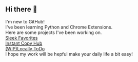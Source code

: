 ## Hi there 👋

I'm new to GitHub!  
I've been learning Python and Chrome Extensions.  
Here are some projects I've been working on.  
[Sleek Favorites](https://github.com/Yohey-mk/SleekFavorites)  
[Instant Copy Hub](https://github.com/Yohey-mk/InstantCopyHub)  
[(WIP)Locally ToDo](https://github.com/Yohey-mk/Locally_ToDo)  
I hope my work will be hepful make your daily life a bit easy!  

<!--
**Yohey-mk/Yohey-mk** is a ✨ _special_ ✨ repository because its `README.md` (this file) appears on your GitHub profile.

Here are some ideas to get you started:

- 🔭 I’m currently working on ...
- 🌱 I’m currently learning ...
- 👯 I’m looking to collaborate on ...
- 🤔 I’m looking for help with ...
- 💬 Ask me about ...
- 📫 How to reach me: ...
- 😄 Pronouns: ...
- ⚡ Fun fact: ...
-->
